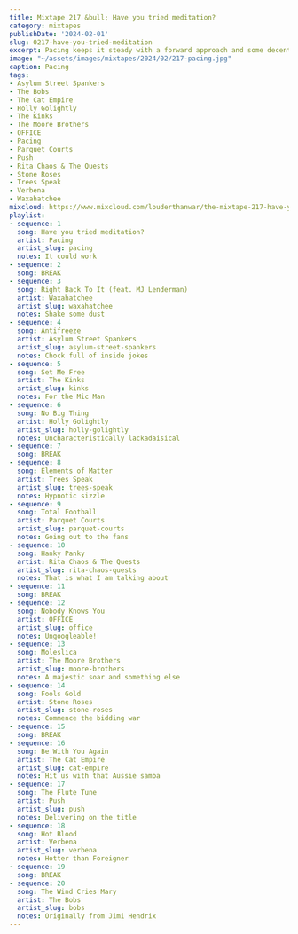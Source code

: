 ```yaml
---
title: Mixtape 217 &bull; Have you tried meditation?
category: mixtapes
publishDate: '2024-02-01'
slug: 0217-have-you-tried-meditation
excerpt: Pacing keeps it steady with a forward approach and some decent advice.
image: "~/assets/images/mixtapes/2024/02/217-pacing.jpg"
caption: Pacing
tags:
- Asylum Street Spankers
- The Bobs
- The Cat Empire
- Holly Golightly
- The Kinks
- The Moore Brothers
- OFFICE
- Pacing
- Parquet Courts
- Push
- Rita Chaos & The Quests
- Stone Roses
- Trees Speak
- Verbena
- Waxahatchee
mixcloud: https://www.mixcloud.com/louderthanwar/the-mixtape-217-have-you-tried-meditation-2024-02-01/
playlist:
- sequence: 1
  song: Have you tried meditation?
  artist: Pacing
  artist_slug: pacing
  notes: It could work
- sequence: 2
  song: BREAK
- sequence: 3
  song: Right Back To It (feat. MJ Lenderman)
  artist: Waxahatchee
  artist_slug: waxahatchee
  notes: Shake some dust
- sequence: 4
  song: Antifreeze
  artist: Asylum Street Spankers
  artist_slug: asylum-street-spankers
  notes: Chock full of inside jokes
- sequence: 5
  song: Set Me Free
  artist: The Kinks
  artist_slug: kinks
  notes: For the Mic Man
- sequence: 6
  song: No Big Thing
  artist: Holly Golightly
  artist_slug: holly-golightly
  notes: Uncharacteristically lackadaisical
- sequence: 7
  song: BREAK
- sequence: 8
  song: Elements of Matter
  artist: Trees Speak
  artist_slug: trees-speak
  notes: Hypnotic sizzle
- sequence: 9
  song: Total Football
  artist: Parquet Courts
  artist_slug: parquet-courts
  notes: Going out to the fans
- sequence: 10
  song: Hanky Panky
  artist: Rita Chaos & The Quests
  artist_slug: rita-chaos-quests
  notes: That is what I am talking about
- sequence: 11
  song: BREAK
- sequence: 12
  song: Nobody Knows You
  artist: OFFICE
  artist_slug: office
  notes: Ungoogleable!
- sequence: 13
  song: Moleslica
  artist: The Moore Brothers
  artist_slug: moore-brothers
  notes: A majestic soar and something else
- sequence: 14
  song: Fools Gold
  artist: Stone Roses
  artist_slug: stone-roses
  notes: Commence the bidding war
- sequence: 15
  song: BREAK
- sequence: 16
  song: Be With You Again
  artist: The Cat Empire
  artist_slug: cat-empire
  notes: Hit us with that Aussie samba
- sequence: 17
  song: The Flute Tune
  artist: Push
  artist_slug: push
  notes: Delivering on the title
- sequence: 18
  song: Hot Blood
  artist: Verbena
  artist_slug: verbena
  notes: Hotter than Foreigner
- sequence: 19
  song: BREAK
- sequence: 20
  song: The Wind Cries Mary
  artist: The Bobs
  artist_slug: bobs
  notes: Originally from Jimi Hendrix
---
```


